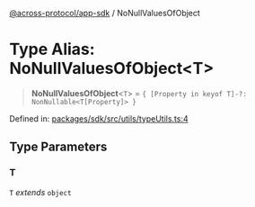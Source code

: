 [@across-protocol/app-sdk](../README.md) / NoNullValuesOfObject

# Type Alias: NoNullValuesOfObject\<T\>

> **NoNullValuesOfObject**\<`T`\> = `{ [Property in keyof T]-?: NonNullable<T[Property]> }`

Defined in: [packages/sdk/src/utils/typeUtils.ts:4](https://github.com/across-protocol/toolkit/blob/6b29eb5487c0ac0b498f1f420b1793303bd8b70a/packages/sdk/src/utils/typeUtils.ts#L4)

## Type Parameters

### T

`T` *extends* `object`

